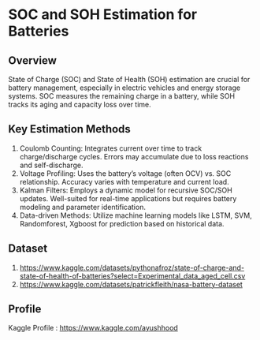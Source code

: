 # SOC and SOH Estimation for Batteries
## Overview
State of Charge (SOC) and State of Health (SOH) estimation are crucial for battery management, especially in electric vehicles and energy storage systems. SOC measures the remaining charge in a battery, while SOH tracks its aging and capacity loss over time.

## Key Estimation Methods
1. Coulomb Counting: Integrates current over time to track charge/discharge cycles. Errors may accumulate due to loss reactions and self-discharge. <br>
2. Voltage Profiling: Uses the battery’s voltage (often OCV) vs. SOC relationship. Accuracy varies with temperature and current load. <br>
3. Kalman Filters: Employs a dynamic model for recursive SOC/SOH updates. Well-suited for real-time applications but requires battery modeling and parameter identification. <br>
4. Data-driven Methods: Utilize machine learning models like LSTM, SVM, Randomforest, Xgboost for prediction based on historical data. <br>

## Dataset
1. https://www.kaggle.com/datasets/pythonafroz/state-of-charge-and-state-of-health-of-batteries?select=Experimental_data_aged_cell.csv
2. https://www.kaggle.com/datasets/patrickfleith/nasa-battery-dataset

## Profile 
Kaggle Profile : https://www.kaggle.com/ayushhood 
